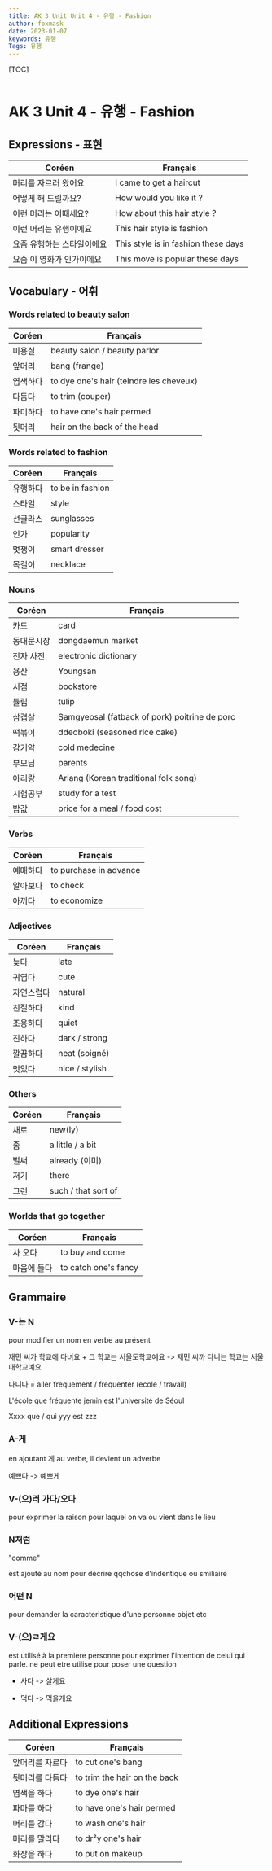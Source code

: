 ```yaml
---
title: AK 3 Unit Unit 4 - 유행 - Fashion
author: foxmask
date: 2023-01-07
keywords: 유행
Tags: 유행
---
```


[TOC]
```toc
```

# AK 3 Unit 4 - 유행 - Fashion

## Expressions - 표현

| Coréen                     | Français                            |
| -------------------------- | ----------------------------------- |
| 머리를 자르러 왔어요       | I came to get a haircut             |
| 어떻게 해 드릴까요?        | How would you like it ?             |
| 이런 머리는 어때세요?      | How about this hair style ?         |
| 이런 머리는 유행이에요     | This hair style is fashion          |
| 요즘 유행하는 스타일이에요 | This style is in fashion these days |
| 요즘 이 영화가 인가이에요  | This move is popular these days     |



## Vocabulary - 어휘

### Words related to beauty salon

| Coréen   | Français                     |
| -------- | ---------------------------- |
| 미용실   | beauty salon / beauty parlor |
| 앞머리   | bang  (frange)                       |
| 엽색하다 | to dye one's hair (teindre les cheveux)            |
| 다듬다   | to trim  (couper)                    |
| 파미하다 | to have one's hair permed    |
| 됫머리   | hair on the back of the head |

### Words related to fashion

| Coréen   | Français         |
| -------- | ---------------- |
| 유행하다 | to be in fashion |
| 스타일   | style            |
| 선글라스 | sunglasses       |
| 인가     | popularity       |
| 멋쟁이   | smart dresser    |
| 목걸이   | necklace         |

### Nouns

| Coréen     | Français                              |
| ---------- | ------------------------------------- |
| 카드       | card                                  |
| 동대문시장 | dongdaemun market                     |
| 전자 사전  | electronic dictionary                 |
| 용산       | Youngsan                              |
| 서점      | bookstore                             |
| 튤립       | tulip                                 |
| 삼겹살     | Samgyeosal (fatback of pork) poitrine de porc         |
| 떡볶이     | ddeoboki (seasoned rice cake)         |
| 감기약     | cold medecine                         |
| 부모님     | parents                               |
| 아리랑     | Ariang (Korean traditional folk song) |
| 시험공부   | study for a test                      |
| 밥값       | price for a meal / food cost          |

### Verbs

| Coréen   | Français               |
| -------- | ---------------------- |
| 예매하다 | to purchase in advance |
| 알아보다 | to check               |
| 아끼다   | to economize           |

### Adjectives

| Coréen     | Français       |
| ---------- | -------------- |
| 늦다       | late           |
| 귀엽다     | cute           |
| 자연스럽다 | natural        |
| 친절하다   | kind           |
| 조용하다   | quiet          |
| 진하다     | dark / strong  |
| 깔끔하다   | neat (soigné)  |
| 멋있다     | nice / stylish |

### Others

| Coréen | Français           |
| ------ | ------------------ |
| 새로   | new(ly)            |
| 좀     | a little / a bit   |
| 벌써   | already  (이미)    |
| 저기   | there              |
| 그런   | such / that sort of |

### Worlds that go together

| Coréen      | Français             |
| ----------- | -------------------- |
| 사 오다     | to buy and come      |
| 마음에 들다 | to catch one's fancy |

## Grammaire

### V-는 N

pour modifier un nom en verbe au présent

재민 씨가 학교에 다녀요 + 그 학교는 서울도학교예요 -> 재민 씨까 다니는 학교는 서울대학교예요

다니다 = aller frequement / frequenter (ecole / travail)

L'école que fréquente jemin est l'université de Séoul

Xxxx que / qui yyy est zzz


### A-게

en ajoutant 게 au verbe, il devient un adverbe

예쁘다 -> 예쁘게



### V-(으)러 가다/오다

pour exprimer la raison pour laquel on va ou vient dans le lieu



### N처럼

"comme"

est ajouté au nom pour décrire qqchose d'indentique ou smiliaire



###   어떤 N

pour demander la caracteristique d'une personne objet etc



### V-(으)ㄹ게요    

est utilisé à la premiere personne pour exprimer l'intention de celui qui parle. ne peut etre utilise pour poser une question

* 사다 -> 살게요  

* 먹다 -> 먹을게요



## Additional Expressions

| Coréen          | Français                      |
| --------------- | ----------------------------- |
| 앞머리를 자르다 | to cut one's bang             |
| 뒷머리를 다듬다 | to trim the hair on the  back |
| 염색을 하다     | to dye one's hair             |
| 파마를 하다     | to have one's hair permed     |
| 머리를 감다     | to wash one's hair            |
| 머리를 말리다   | to dr²y one's hair            |
| 화장을 하다     | to put on makeup              |
